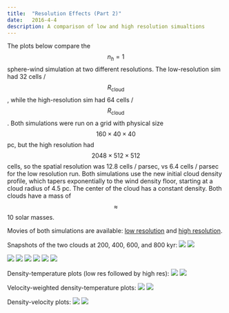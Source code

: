 ```yaml
---
title:  "Resolution Effects (Part 2)"
date:   2016-4-4
description: A comparison of low and high resolution simualtions
---
```


The plots below compare the $$n_h = 1$$ sphere-wind simulation at 
two different resolutions. The low-resolution sim had 32 cells / $$R_\mathrm{cloud}$$,
while the high-resolution sim had 64 cells / $$R_\mathrm{cloud}$$. Both simulations 
were run on a grid with physical size $$160\times40\times40$$ pc, but the high resolution 
had $$2048\times512\times512$$ cells, so the spatial resolution was
12.8 cells / parsec, vs 6.4 cells / parsec for the low resolution run. Both simulations use the
new initial cloud density profile, which tapers exponentially to the wind density floor, starting
at a cloud radius of 4.5 pc. The center of the cloud has a constant density. Both clouds have
a mass of $$\approx$$ 10 solar masses.

Movies of both simulations are available: <a href="http://brown.as.arizona.edu/~evan/temp/swn1_lowres.mov">
low resolution</a> and <a href="http://brown.as.arizona.edu/~evan/temp/swn1_highres.mov">high resolution</a>.

Snapshots of the two clouds at 200, 400, 600, and 800 kyr:
<img src="{{ site.url }}assets/images/swn1_lowres_new_200.png">
<img src="{{ site.url }}assets/images/swn1_highres_new_200.png">

<img src="{{ site.url }}assets/images/swn1_lowres_new_400.png">
<img src="{{ site.url }}assets/images/swn1_highres_new_400.png">

<img src="{{ site.url }}assets/images/swn1_lowres_new_600.png">
<img src="{{ site.url }}assets/images/swn1_highres_new_600.png">

<img src="{{ site.url }}assets/images/swn1_lowres_new_800.png">
<img src="{{ site.url }}assets/images/swn1_highres_new_800.png">

Density-temperature plots (low res followed by high res):
<img src="{{ site.url }}assets/images/swn1_lowres_new_nT_200.png">
<img src="{{ site.url }}assets/images/swn1_highres_new_nT_200.png">

Velocity-weighted density-temperature plots:
<img src="{{ site.url }}assets/images/swn1_lowres_new_nvT_200.png">
<img src="{{ site.url }}assets/images/swn1_highres_new_nvT_200.png">

Density-velocity plots:
<img src="{{ site.url }}assets/images/swn1_lowres_new_nv_200.png">
<img src="{{ site.url }}assets/images/swn1_highres_new_nv_200.png">

